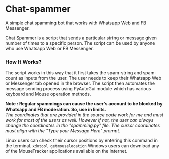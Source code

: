 # Chat-spammer
A simple chat spamming bot that works with Whatsapp Web and FB Messenger.

Chat Spammer is a script that sends a particular string or message given number of times to a specific person. The script can be used by anyone who use Whatsapp Web or FB Messenger. 

<h3>How It Works?</h3>
The script works in this way that it first takes the spam-string and spam-count as inputs from the user. The user needs to keep their Whatsapp Web or Messenger tab opened in the browser. The script then automates the message sending process using PyAutoGui module which has various keyboard and Mouse operation methods. <br/>

<strong>Note : Regular spammings can cause the user's account to be blocked by Whatsapp and FB moderation. So, use in limits.</strong><br/>
<i>The coordinates that are provided in the source code work for me and must work for most of the users as well. However if not, the user can always change the coordinates in the "spamming.py" file. The cursor coordinates must align with the "Type your Message Here" prompt.</i><br/>

Linux users can check their cursor positions by entering this command in the terminal. <code>xdotool getmouselocation</code>
Windows users can download any of the MouseTracker applications available on the internet.
